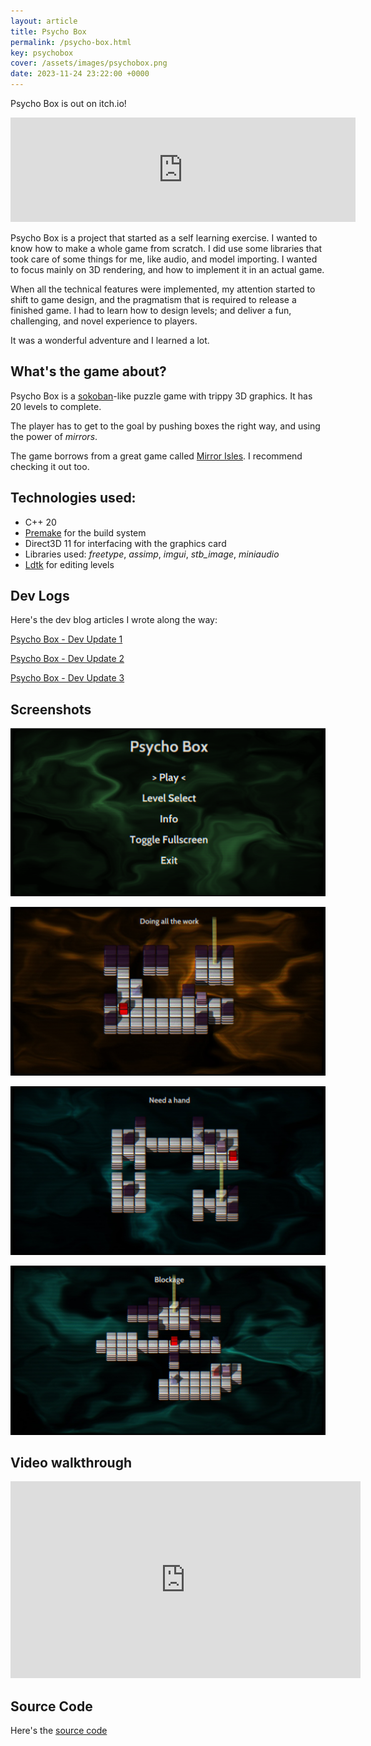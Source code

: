 ```yaml
---
layout: article
title: Psycho Box
permalink: /psycho-box.html
key: psychobox
cover: /assets/images/psychobox.png
date: 2023-11-24 23:22:00 +0000
---
```


Psycho Box is out on itch.io!

<iframe frameborder="0" src="https://itch.io/embed/2366585?linkback=true&amp;dark=true" width="552" height="167"><a href="https://lucypero.itch.io/psycho-box">Psycho Box by Lucy</a></iframe>

Psycho Box is a project that started as a self learning exercise. I wanted to know how to make a whole game from scratch. I did use some libraries that took care of some things for me, like audio, and model importing. I wanted to focus mainly on 3D rendering, and how to implement it in an actual game. 

When all the technical features were implemented, my attention started to shift to game design, and the pragmatism that is required to release a finished game. I had to learn how to design levels; and deliver a fun, challenging, and novel experience to players.

It was a wonderful adventure and I learned a lot.

## What's the game about?

Psycho Box is a [sokoban](https://en.wikipedia.org/wiki/Sokoban)-like puzzle game with trippy 3D graphics. It has 20 levels to complete.

The player has to get to the goal by pushing boxes the right way, and using the power of *mirrors*.

The game borrows from a great game called [Mirror Isles](https://alan.draknek.org/games/puzzlescript/mirrors.php). I recommend checking it out too.

## Technologies used:

- C++ 20
- [Premake](https://premake.github.io/) for the build system
- Direct3D 11 for interfacing with the graphics card
- Libraries used: *freetype*, *assimp*, *imgui*, *stb_image*, *miniaudio*
- [Ldtk](https://ldtk.io/) for editing levels

## Dev Logs

Here's the dev blog articles I wrote along the way:

[Psycho Box - Dev Update 1](../blog/3d-game-update-1.html)

[Psycho Box - Dev Update 2](../blog/3d-game-update-2.html)

[Psycho Box - Dev Update 3](../blog/3d-game-update-3.html)

## Screenshots

![screenshot 4](../assets/images/psychobox-screenshot-4.png)

![screenshot 1](../assets/images/psychobox-screenshot-1.jpg)

![screenshot 2](../assets/images/psychobox-screenshot-2.jpg)

![screenshot 3](../assets/images/psychobox-screenshot-3.jpg)

## Video walkthrough

<iframe width="560" height="315" src="https://www.youtube.com/embed/3oYJ11osblE?si=Is_f9hXoj0Czw85v" title="YouTube video player" frameborder="0" allow="accelerometer; autoplay; clipboard-write; encrypted-media; gyroscope; picture-in-picture; web-share" allowfullscreen></iframe>

## Source Code

Here's the [source code](https://github.com/lucypero/psycho-box)
